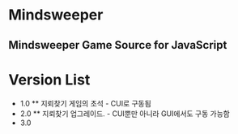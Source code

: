 # Mindsweeper
Mindsweeper Game Source for JavaScript
---------------------------------------
# Version List
* 1.0
** 지뢰찾기 게임의 초석 - CUI로 구동됨
* 2.0
** 지뢰찾기 업그레이드. - CUI뿐만 아니라 GUI에서도 구동 가능함
* 3.0
